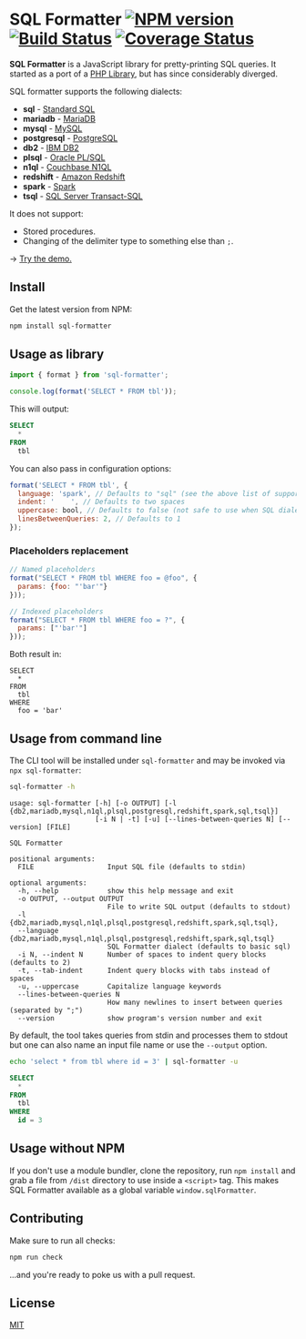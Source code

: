 # SQL Formatter [![NPM version](https://img.shields.io/npm/v/sql-formatter.svg)](https://npmjs.com/package/sql-formatter) [![Build Status](https://travis-ci.org/zeroturnaround/sql-formatter.svg?branch=master)](https://travis-ci.org/zeroturnaround/sql-formatter) [![Coverage Status](https://coveralls.io/repos/github/zeroturnaround/sql-formatter/badge.svg?branch=master)](https://coveralls.io/github/zeroturnaround/sql-formatter?branch=master)

**SQL Formatter** is a JavaScript library for pretty-printing SQL queries.
It started as a port of a [PHP Library][], but has since considerably diverged.

SQL formatter supports the following dialects:

- **sql** - [Standard SQL][]
- **mariadb** - [MariaDB][]
- **mysql** - [MySQL][]
- **postgresql** - [PostgreSQL][]
- **db2** - [IBM DB2][]
- **plsql** - [Oracle PL/SQL][]
- **n1ql** - [Couchbase N1QL][]
- **redshift** - [Amazon Redshift][]
- **spark** - [Spark][]
- **tsql** - [SQL Server Transact-SQL][tsql]

It does not support:

- Stored procedures.
- Changing of the delimiter type to something else than `;`.

&rarr; [Try the demo.](https://zeroturnaround.github.io/sql-formatter/)

## Install

Get the latest version from NPM:

```sh
npm install sql-formatter
```

## Usage as library

```js
import { format } from 'sql-formatter';

console.log(format('SELECT * FROM tbl'));
```

This will output:

```sql
SELECT
  *
FROM
  tbl
```

You can also pass in configuration options:

```js
format('SELECT * FROM tbl', {
  language: 'spark', // Defaults to "sql" (see the above list of supported dialects)
  indent: '    ', // Defaults to two spaces
  uppercase: bool, // Defaults to false (not safe to use when SQL dialect has case-sensitive identifiers)
  linesBetweenQueries: 2, // Defaults to 1
});
```

### Placeholders replacement

```js
// Named placeholders
format("SELECT * FROM tbl WHERE foo = @foo", {
  params: {foo: "'bar'"}
}));

// Indexed placeholders
format("SELECT * FROM tbl WHERE foo = ?", {
  params: ["'bar'"]
}));
```

Both result in:

```
SELECT
  *
FROM
  tbl
WHERE
  foo = 'bar'
```

## Usage from command line

The CLI tool will be installed under `sql-formatter`
and may be invoked via `npx sql-formatter`:

```sh
sql-formatter -h
```

```
usage: sql-formatter [-h] [-o OUTPUT] [-l {db2,mariadb,mysql,n1ql,plsql,postgresql,redshift,spark,sql,tsql}]
                     [-i N | -t] [-u] [--lines-between-queries N] [--version] [FILE]

SQL Formatter

positional arguments:
  FILE                  Input SQL file (defaults to stdin)

optional arguments:
  -h, --help            show this help message and exit
  -o OUTPUT, --output OUTPUT
                        File to write SQL output (defaults to stdout)
  -l {db2,mariadb,mysql,n1ql,plsql,postgresql,redshift,spark,sql,tsql},
  --language {db2,mariadb,mysql,n1ql,plsql,postgresql,redshift,spark,sql,tsql}
                        SQL Formatter dialect (defaults to basic sql)
  -i N, --indent N      Number of spaces to indent query blocks (defaults to 2)
  -t, --tab-indent      Indent query blocks with tabs instead of spaces
  -u, --uppercase       Capitalize language keywords
  --lines-between-queries N
                        How many newlines to insert between queries (separated by ";")
  --version             show program's version number and exit
```

By default, the tool takes queries from stdin and processes them to stdout but
one can also name an input file name or use the `--output` option.

```sh
echo 'select * from tbl where id = 3' | sql-formatter -u
```

```sql
SELECT
  *
FROM
  tbl
WHERE
  id = 3
```

## Usage without NPM

If you don't use a module bundler, clone the repository, run `npm install` and grab a file from `/dist` directory to use inside a `<script>` tag.
This makes SQL Formatter available as a global variable `window.sqlFormatter`.

## Contributing

Make sure to run all checks:

```sh
npm run check
```

...and you're ready to poke us with a pull request.

## License

[MIT](https://github.com/zeroturnaround/sql-formatter/blob/master/LICENSE)

[php library]: https://github.com/jdorn/sql-formatter
[standard sql]: https://en.wikipedia.org/wiki/SQL:2011
[couchbase n1ql]: http://www.couchbase.com/n1ql
[ibm db2]: https://www.ibm.com/analytics/us/en/technology/db2/
[oracle pl/sql]: http://www.oracle.com/technetwork/database/features/plsql/index.html
[amazon redshift]: https://docs.aws.amazon.com/redshift/latest/dg/cm_chap_SQLCommandRef.html
[spark]: https://spark.apache.org/docs/latest/api/sql/index.html
[postgresql]: https://www.postgresql.org/
[mariadb]: https://mariadb.com/
[mysql]: https://www.mysql.com/
[tsql]: https://docs.microsoft.com/en-us/sql/sql-server/
